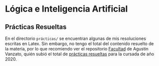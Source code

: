 # Lógica e Inteligencia Artificial

## Prácticas Resueltas

En el directorio `prácticas/` se encuentran algunas de mis resoluciones escritas en Latex. Sin embargo, no tengo el total del contenido resuelto de la materia, por lo que recomiendo ver el repositorio [Facultad](https://github.com/VanzaA/Facultad) de Agustin Vanzato, quién subió el total de [prácticas resueltas](https://github.com/VanzaA/Facultad/tree/master/Cuarto%20a%C3%B1o/Logica%20e%20Inteligencia%20artificial) para la cursada de año 2020.
